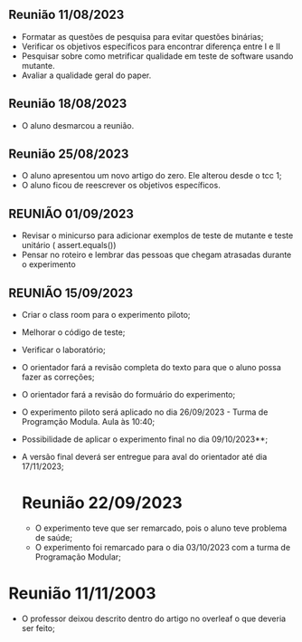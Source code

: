 ## Reunião 11/08/2023 
- Formatar as  questões de pesquisa  para evitar questões binárias;
- Verificar os objetivos específicos para encontrar diferença entre I e II
- Pesquisar sobre  como metrificar qualidade em teste de software usando mutante.
- Avaliar a qualidade geral do paper.

## Reunião 18/08/2023 
- O aluno desmarcou a reunião. 



## Reunião  25/08/2023
- O aluno apresentou um novo artigo do zero. Ele alterou desde o tcc 1;
- O aluno ficou de reescrever os objetivos específicos.


## REUNIÃO 01/09/2023
- Revisar o minicurso para adicionar exemplos de teste de mutante e  teste unitário ( assert.equals())
- Pensar no roteiro e lembrar das pessoas que chegam atrasadas durante o experimento


## REUNIÃO 15/09/2023
- Criar o class room para o experimento piloto;
- Melhorar o código  de teste;
- Verificar o laboratório;
- O orientador  fará a revisão completa do texto para que o aluno possa fazer as correções;
- O orientador fará a revisão  do formuário do experimento; 
- O experimento piloto será aplicado no dia 26/09/2023 - Turma de Programção Modula. Aula às   10:40;
- Possibilidade de aplicar o experimento final no dia 09/10/2023**;
- A versão final deverá ser entregue para aval do orientador até dia 17/11/2023;

  # Reunião 22/09/2023
  - O experimento teve que ser remarcado, pois o aluno teve problema de saúde;
  - O experimento foi remarcado para  o dia 03/10/2023 com a turma de Programação Modular;
# Reunião 11/11/2003
- O professor deixou descrito dentro do artigo no overleaf o que deveria ser feito;

